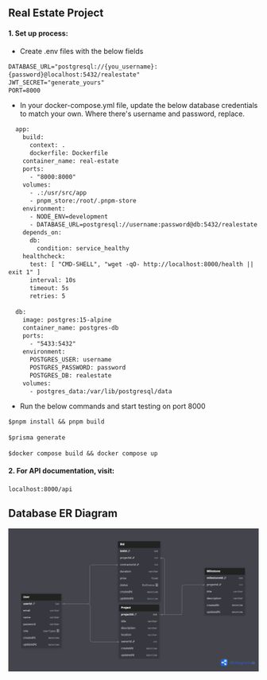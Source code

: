## Real Estate Project

#### 1. Set up process:

- Create .env files with the below fields


```
DATABASE_URL="postgresql://{you_username}:{password}@localhost:5432/realestate"
JWT_SECRET="generate_yours"
PORT=8000
```
- In your docker-compose.yml file, update the below database credentials to match your own. 
Where there's username and password, replace.

```angular2html
  app:
    build:
      context: .
      dockerfile: Dockerfile
    container_name: real-estate
    ports:
      - "8000:8000"
    volumes:
      - .:/usr/src/app
      - pnpm_store:/root/.pnpm-store
    environment:
      - NODE_ENV=development
      - DATABASE_URL=postgresql://username:password@db:5432/realestate
    depends_on:
      db:
        condition: service_healthy
    healthcheck:
      test: [ "CMD-SHELL", "wget -qO- http://localhost:8000/health || exit 1" ]
      interval: 10s
      timeout: 5s
      retries: 5

  db:
    image: postgres:15-alpine
    container_name: postgres-db
    ports:
      - "5433:5432"
    environment:
      POSTGRES_USER: username
      POSTGRES_PASSWORD: password
      POSTGRES_DB: realestate
    volumes:
      - postgres_data:/var/lib/postgresql/data
```



- Run the below commands and start testing on port 8000
```angular2html
$pnpm install && pnpm build

$prisma generate

$docker compose build && docker compose up
```

#### 2. For API documentation, visit:

`localhost:8000/api`

## Database ER Diagram

![](er_diagram.png)